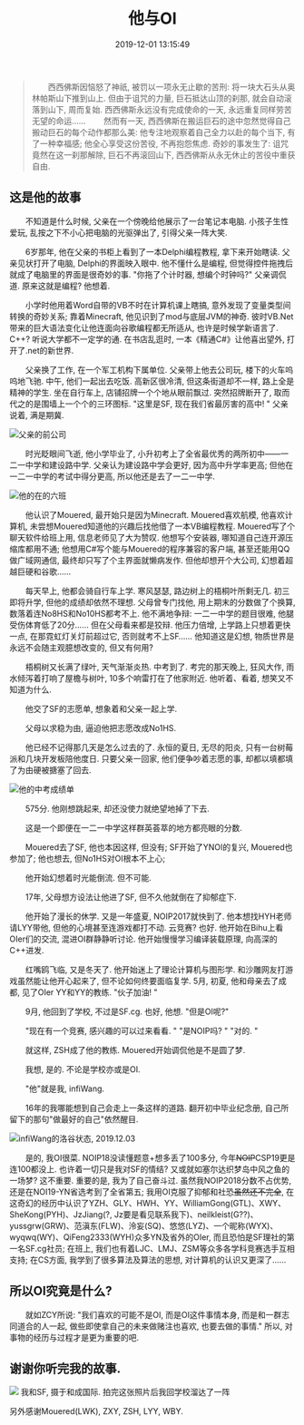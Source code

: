 ﻿---
title: 他与OI
date: 2019-12-01 13:15:49
categories: 
  - [OI]
  - [infi]
tags: [OI, infi, 随笔]
thumbnail: https://infi.wang/ContentStorage/pic/blog/他与OI/infiWangAndSF.jpg
music: 
  - enable: true
    color: '#000'
    volume: 0.2
    mode: single
    server: netease
    type: song
    id: 426194195
---

>&emsp;&emsp;西西佛斯因恼怒了神祇, 被罚以一项永无止歇的苦刑: 将一块大石头从奥林帕斯山下推到山上. 但由于诅咒的力量, 巨石抵达山顶的刹那, 就会自动滚落到山下, 周而复始. 西西佛斯永远没有完成使命的一天, 永远重复同样劳苦无望的命运……
&emsp;&emsp;然而有一天, 西西佛斯在搬运巨石的途中忽然觉得自己搬动巨石的每个动作都那么美: 他专注地观察着自己全力以赴的每个当下, 有了一种幸福感; 他全心享受这份苦役, 不再抱怨焦虑. 奇妙的事发生了: 诅咒竟然在这一刹那解除, 巨石不再滚回山下, 西西佛斯从永无休止的苦役中重获自由. 

## 这是他的故事

&emsp;&emsp;不知道是什么时候, 父亲在一个傍晚给他展示了一台笔记本电脑. 小孩子生性爱玩, 乱按之下不小心把电脑的光驱弹出了, 引得父亲一阵大笑. 

&emsp;&emsp;6岁那年, 他在父亲的书柜上看到了一本Delphi编程教程, 拿下来开始瞎读. 父亲见状打开了电脑, Delphi的界面映入眼中. 他不懂什么是编程, 但觉得控件拖拽后就成了电脑里的界面是很奇妙的事. "你拖了个计时器, 想编个时钟吗?" 父亲调侃道. 原来这就是编程? 他想着. 

&emsp;&emsp;小学时他用着Word自带的VB不时在计算机课上瞎搞, 意外发现了变量类型间转换的奇妙关系; 靠着Minecraft, 他见识到了mod与底层JVM的神奇. 彼时VB.Net带来的巨大语法变化让他连面向谷歌编程都无所适从, 也许是时候学新语言了. C++? 听说大学都不一定学的通. 在书店乱逛时, 一本《精通C#》让他喜出望外, 打开了.net的新世界. 

&emsp;&emsp;父亲换了工作, 在一个军工机构下属单位. 父亲带上他去公司玩, 楼下的火车呜呜地飞驰. 中午, 他们一起出去吃饭. 高新区很冷清, 但这条街道却不一样, 路上全是精神的学生. 坐在自行车上, 店铺招牌一个个地从眼前飘过. 突然招牌断开了, 取而代之的是围墙上一个个的三环图标. "这里是SF, 现在我们省最厉害的高中! " 父亲说着, 满是期冀. 

<fancybox>

![](https://infi.wang/ContentStorage/pic/blog/他与OI/dadsExCompany.jpg "父亲的前公司")

</fancybox>

&emsp;&emsp;时光眨眼间飞逝, 他小学毕业了, 小升初考上了全省最优秀的两所初中——一二一中学和建设路中学. 父亲认为建设路中学会更好, 因为高中升学率更高; 但他在一二一中学的考试中得分更高, 所以他还是去了一二一中学. 

<fancybox>

![](https://infi.wang/ContentStorage/pic/blog/他与OI/YUSS-Grade2016Class6.jpg "他的在的六班")

</fancybox>

&emsp;&emsp;他认识了Mouered, 最开始只是因为Minecraft. Mouered喜欢航模, 他喜欢计算机, 未尝想Mouered知道他的兴趣后找他借了一本VB编程教程. Mouered写了个聊天软件给班上用, 信息老师见了大为赞叹. 他想写个安装器, 哪知道自己连开源压缩库都用不通; 他想用C#写个能与Mouered的程序兼容的客户端, 甚至还能用QQ做广域网通信, 最终却只写了个主界面就懒病发作. 但他却想开个大公司, 幻想着超越巨硬和谷歌…… 

&emsp;&emsp;每天早上, 他都会骑自行车上学. 寒风瑟瑟, 路边树上的梧桐叶所剩无几. 初三即将升学, 但他的成绩却依然不理想. 父母曾专门找他, 用上期末的分数做了个换算, 数落着连No8HS和No10HS都考不上. 他不满地争辩: 一二一中学的题目很难, 他腿受伤体育低了20分…… 但在父母看来都是狡辩. 他压力倍增, 上学路上只想着更快一点, 在那霓虹灯关灯前超过它, 否则就考不上SF…… 他知道这是幻想, 物质世界是永远不会随主观臆想改变的, 但又有何用? 

&emsp;&emsp;梧桐树又长满了绿叶, 天气渐渐炎热. 中考到了. 考完的那天晚上, 狂风大作, 雨水倾泻着打响了屋檐与树叶, 10多个响雷打在了他家附近. 他听着、看着, 想笑又不知道为什么. 

&emsp;&emsp;他交了SF的志愿单, 想象着和父亲一起上学. 

&emsp;&emsp;父母以求稳为由, 逼迫他把志愿改成No1HS. 

&emsp;&emsp;他已经不记得那几天是怎么过去的了. 永恒的夏日, 无尽的阳炎, 只有一台树莓派和几块开发板陪他度日. 只要父亲一回家, 他们便争吵着志愿的事, 却都以填都填了为由硬被搪塞了回去. 

<fancybox>

![](https://infi.wang/ContentStorage/pic/blog/他与OI/highschoolEntranceExamScoreInform-Blured.png "他的中考成绩单")

</fancybox>

&emsp;&emsp;575分. 他刚想跳起来, 却还没使力就绝望地掉了下去. 

&emsp;&emsp;这是一个即便在一二一中学这样群英荟萃的地方都亮眼的分数. 

&emsp;&emsp;Mouered去了SF, 他也本因这样, 但没有; SF开始了YNOI的复兴, Mouered也参加了; 他也想去, 但No1HS对OI根本不上心; 

&emsp;&emsp;他开始幻想着时光能倒流. 但不可能. 

&emsp;&emsp;17年, 父母想方设法让他进了SF, 但不久他就倒在了抑郁症下. 

&emsp;&emsp;他开始了漫长的休学. 又是一年盛夏, NOIP2017就快到了. 他本想找HYH老师请LYY带他, 但他的心境甚至连游戏都打不动. 云竞赛? 也好. 他开始在Bihu上看OIer们的交流, 混进OI群静静听讨论. 他开始慢慢学习编译装载原理, 向高深的C++进发. 

&emsp;&emsp;红嘴鸥飞临, 又是冬天了. 他开始迷上了理论计算机与图形学. 和沙雕网友打游戏虽然能让他开心起来了, 但不论如何终要面临复学. 5月, 初夏, 他和母亲去了成都, 见了OIer YY和YY的教练. "伙子加油! "

&emsp;&emsp;9月, 他回到了学校, 不过是SF.cg. 也好, 他想. "但是OI呢?"

&emsp;&emsp;"现在有一个竞赛, 感兴趣的可以过来看看. " "是NOIP吗? " "对的. "

&emsp;&emsp;就这样, ZSH成了他的教练. Mouered开始调侃他是不是圆了梦. 

&emsp;&emsp;我想, 是的. 不论是学校亦或是OI. 

&emsp;&emsp;"他"就是我, infiWang. 

&emsp;&emsp;16年的我哪能想到自己会走上一条这样的道路. 翻开初中毕业纪念册, 自己所留下的那句"做最好的自己"依然醒目. 

<fancybox>

![](https://infi.wang/ContentStorage/pic/blog/他与OI/infi'sLuoguStat-19-12-03.png "infiWang的洛谷状态, 2019.12.03")

</fancybox>

&emsp;&emsp;是的, 我OI很菜. NOIP18没读懂题意+想多丢了100多分, 今年~~NOIP~~CSP19更是连100都没上. 也许着一切只是我对SF的情结? 又或就如塞尔达织梦岛中风之鱼的一场梦? 这不重要. 重要的是, 我为了自己奋斗过. 虽然我NOIP2018分数不占优势, 还是在NOI19-YN省选考到了全省第五; 我用OI克服了抑郁和社恐~~虽然还不完全~~, 在这奇幻的经历中认识了YZH、GLY、HWH、YY、WilliamGong(GTL)、XWY、SheKong(PYH)、JzJiang(?, Jz要是看见联系我下)、neilkleist(G??)、yussgrw(GRW)、范滇东(FLW)、泠妄(SQ)、悠悠(LYZ)、一个昵称(WYX)、wyqwq(WY)、QiFeng2333(WYH)众多YN及省外的OIer, 而且恐怕是SF理社的第一名SF.cg社员; 在班上, 我们也有着LJC、LMJ、ZSM等众多各学科竞赛选手互相支持; 在CS方面, 我学到了很多算法及算法的思想, 对计算机的认识又更深了……

## 所以OI究竟是什么? 

&emsp;&emsp;就如ZCY所说: "我们喜欢的可能不是OI, 而是OI这件事情本身, 而是和一群志同道合的人一起, 做些即使拿自己的未来做赌注也喜欢, 也要去做的事情." 所以, 对事物的经历与过程才是更为重要的吧. 

## 谢谢你听完我的故事. 

<fancybox>

![](https://infi.wang/ContentStorage/pic/blog/他与OI/infiWangAndSF.jpg)
我和SF, 摄于和成国际. 拍完这张照片后我回学校溜达了一阵

</fancybox>

另外感谢Mouered(LWK), ZXY, ZSH, LYY, WBY. 
